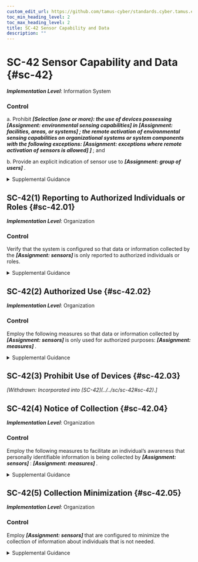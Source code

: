 ```yaml
---
custom_edit_url: https://github.com/tamus-cyber/standards.cyber.tamus.edu/tree/main/static/content/tamus.edu/TAMUS_profile.xml
toc_min_heading_level: 2
toc_max_heading_level: 2
title: SC-42 Sensor Capability and Data
description: ""
---
```


# SC-42 Sensor Capability and Data {#sc-42}

_**Implementation Level**_: Information System

### Control

a. Prohibit <strong> <em>[Selection (one or more): the use of devices possessing <strong> <em>[Assignment: environmental sensing capabilities]</em> </strong> in <strong> <em>[Assignment: facilities, areas, or systems]</em> </strong> ; the remote activation of environmental sensing capabilities on organizational systems or system components with the following exceptions: <strong> <em>[Assignment: exceptions where remote activation of sensors is allowed]</em> </strong> ]</em> </strong> ; and

b. Provide an explicit indication of sensor use to <strong> <em>[Assignment: group of users]</em> </strong>.

<details>
  <summary>Supplemental Guidance</summary>

Sensor capability and data applies to types of systems or system components characterized as mobile devices, such as cellular telephones, smart phones, and tablets. Mobile devices often include sensors that can collect and record data regarding the environment where the system is in use. Sensors that are embedded within mobile devices include microphones, cameras, Global Positioning System (GPS) mechanisms, and accelerometers. While the sensors on mobiles devices provide an important function, if activated covertly, such devices can potentially provide a means for adversaries to learn valuable information about individuals and organizations. For example, remotely activating the GPS function on a mobile device could provide an adversary with the ability to track the movements of an individual. Organizations may prohibit individuals from bringing cellular telephones or digital cameras into certain designated facilities or controlled areas within facilities where classified information is stored or sensitive conversations are taking place.

</details>

## SC-42(1) Reporting to Authorized Individuals or Roles {#sc-42.01}

_**Implementation Level**_: Organization

### Control

Verify that the system is configured so that data or information collected by the <strong> <em>[Assignment: sensors]</em> </strong> is only reported to authorized individuals or roles.

<details>
  <summary>Supplemental Guidance</summary>

In situations where sensors are activated by authorized individuals, it is still possible that the data or information collected by the sensors will be sent to unauthorized entities.

</details>

## SC-42(2) Authorized Use {#sc-42.02}

_**Implementation Level**_: Organization

### Control

Employ the following measures so that data or information collected by <strong> <em>[Assignment: sensors]</em> </strong> is only used for authorized purposes: <strong> <em>[Assignment: measures]</em> </strong>.

<details>
  <summary>Supplemental Guidance</summary>

Information collected by sensors for a specific authorized purpose could be misused for some unauthorized purpose. For example, GPS sensors that are used to support traffic navigation could be misused to track the movements of individuals. Measures to mitigate such activities include additional training to help ensure that authorized individuals do not abuse their authority and, in the case where sensor data is maintained by external parties, contractual restrictions on the use of such data.

</details>

## SC-42(3) Prohibit Use of Devices {#sc-42.03}


<prop xmlns="http://csrc.nist.gov/ns/oscal/1.0" name="status" value="withdrawn">
               <em>[Withdrawn: Incorporated into [SC-42](../../sc/sc-42#sc-42).]</em>
            </prop>
            

## SC-42(4) Notice of Collection {#sc-42.04}

_**Implementation Level**_: Organization

### Control

Employ the following measures to facilitate an individual’s awareness that personally identifiable information is being collected by <strong> <em>[Assignment: sensors]</em> </strong>: <strong> <em>[Assignment: measures]</em> </strong>.

<details>
  <summary>Supplemental Guidance</summary>

Awareness that organizational sensors are collecting data enables individuals to more effectively engage in managing their privacy. Measures can include conventional written notices and sensor configurations that make individuals directly or indirectly aware through other devices that the sensor is collecting information. The usability and efficacy of the notice are important considerations.

</details>

## SC-42(5) Collection Minimization {#sc-42.05}

_**Implementation Level**_: Organization

### Control

Employ <strong> <em>[Assignment: sensors]</em> </strong> that are configured to minimize the collection of information about individuals that is not needed.

<details>
  <summary>Supplemental Guidance</summary>

Although policies to control for authorized use can be applied to information once it is collected, minimizing the collection of information that is not needed mitigates privacy risk at the system entry point and mitigates the risk of policy control failures. Sensor configurations include the obscuring of human features, such as blurring or pixelating flesh tones.

</details>

